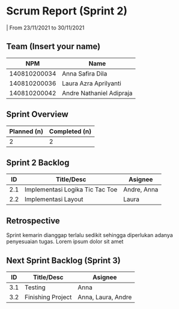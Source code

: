# Scrum Report (Sprint 2)
| From 23/11/2021 to 30/11/2021

## Team (Insert your name)
| NPM           | Name        |
| ------------- |-------------|
| 140810200034  | Anna Safira Dila    | 
| 140810200036  | Laura Azra Aprilyanti    |
| 140810200042  | Andre Nathaniel Adipraja |

## Sprint Overview
| Planned (n)   | Completed (n) |
| ------------- |-------------- |
| 2| 2            |

## Sprint 2 Backlog

| ID  | Title/Desc | Asignee | 
| --- | ---------- | ------- | 
| 2.1 | Implementasi Logika Tic Tac Toe | Andre, Anna | 
| 2.2 | Implementasi Layout | Laura |

## Retrospective 

Sprint kemarin dianggap terlalu sedikit sehingga diperlukan adanya penyesuaian tugas. Lorem ipsum dolor sit amet

## Next Sprint Backlog (Sprint 3)
| ID  | Title/Desc | Asignee | 
| --- | ---------- | ------- | 
| 3.1 | Testing                                      | Anna               |
| 3.2 | Finishing Project                            | Anna, Laura, Andre |
